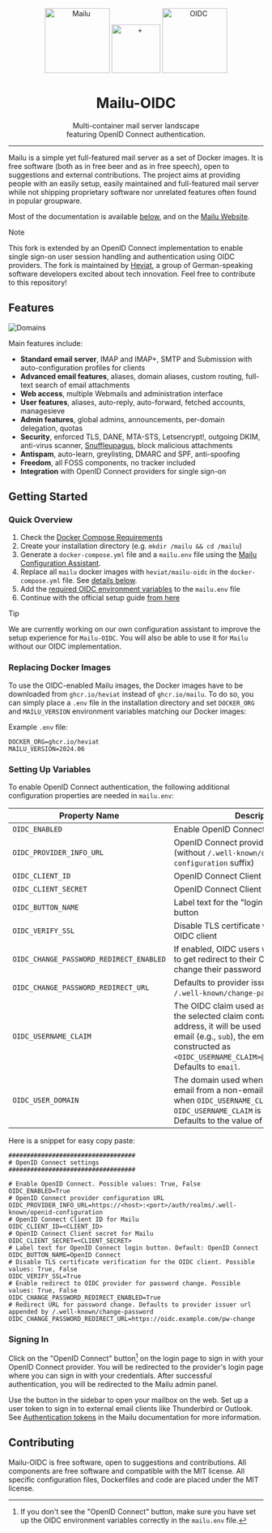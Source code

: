 <!-- markdownlint-disable MD033 MD041 MD042 -->
<p align="center">
  <img src="docs/assets/logomark.png" alt="Mailu" width="128" />
  <img src="docs/assets/plus.svg" alt="+" width="96" />
  <img src="docs/assets/oidc.svg" alt="OIDC" width="128" />
</p>
<h1 align="center">Mailu-OIDC</h1>
<p align="center">
  Multi-container mail server landscape<br />
  featuring OpenID Connect authentication.
</p>

---

Mailu is a simple yet full-featured mail server as a set of Docker images.
It is free software (both as in free beer and as in free speech), open to
suggestions and external contributions. The project aims at providing people
with an easily setup, easily maintained and full-featured mail server while
not shipping proprietary software nor unrelated features often found in
popular groupware.

Most of the documentation is available [below](#getting-started), and on the [Mailu Website](https://mailu.io).

> [!NOTE]
> This fork is extended by an OpenID Connect implementation to enable single
> sign-on user session handling and authentication using OIDC providers. The
> fork is maintained by [Heviat](https://heviat.com), a group of German-speaking software
> developers excited about tech innovation. Feel free to contribute to this repository!

## Features

![Domains](docs/assets/screenshots/domains.png)

Main features include:

- **Standard email server**, IMAP and IMAP+, SMTP and Submission with auto-configuration profiles for clients
- **Advanced email features**, aliases, domain aliases, custom routing, full-text search of email attachments
- **Web access**, multiple Webmails and administration interface
- **User features**, aliases, auto-reply, auto-forward, fetched accounts, managesieve
- **Admin features**, global admins, announcements, per-domain delegation, quotas
- **Security**, enforced TLS, DANE, MTA-STS, Letsencrypt!, outgoing DKIM, anti-virus scanner, [Snuffleupagus](https://github.com/jvoisin/snuffleupagus/), block malicious attachments
- **Antispam**, auto-learn, greylisting, DMARC and SPF, anti-spoofing
- **Freedom**, all FOSS components, no tracker included
- **Integration** with OpenID Connect providers for single sign-on

## Getting Started

### Quick Overview

1. Check the [Docker Compose Requirements](https://mailu.io/2024.06/compose/requirements.html)
2. Create your installation directory (e.g. `mkdir /mailu && cd /mailu`)
3. Generate a `docker-compose.yml` file and a `mailu.env` file using the
   [Mailu Configuration Assistant](https://setup.mailu.io/2024.06/).
4. Replace all `mailu` docker images with `heviat/mailu-oidc` in the `docker-compose.yml` file. See [details below](#replacing-docker-images).
5. Add the [required OIDC environment variables](#setting-up-variables) to the `mailu.env` file
6. Continue with the official setup guide [from here](https://mailu.io/2024.06/compose/setup.html#tls-certificates)

> [!TIP]
> We are currently working on our own configuration assistant to improve the
> setup experience for `Mailu-OIDC`. You will also be able to use it for `Mailu`
> without our OIDC implementation.

### Replacing Docker Images

To use the OIDC-enabled Mailu images, the Docker images have to be downloaded
from `ghcr.io/heviat` instead of `ghcr.io/mailu`. To do so, you can simply
place a `.env` file in the installation directory and set `DOCKER_ORG` and
`MAILU_VERSION` environment variables matching our Docker images:

Example `.env` file:

```properties
DOCKER_ORG=ghcr.io/heviat
MAILU_VERSION=2024.06
```

### Setting Up Variables

To enable OpenID Connect authentication, the following additional configuration
properties are needed in `mailu.env`:

|             Property Name               |                                                      Description                                                    |           Example         |
| --------------------------------------- | ------------------------------------------------------------------------------------------------------------------- | ------------------------- |
| `OIDC_ENABLED`                          | Enable OpenID Connect                                                                                               | `True` \| `False`         |
| `OIDC_PROVIDER_INFO_URL`                | OpenID Connect provider information url (without `/.well-known/openid-configuration` suffix)                        | [https://`host`:`port`/auth/realms/`realm`]() |
| `OIDC_CLIENT_ID`                        | OpenID Connect Client ID for Mailu                                                                                  | `6779ef20e75817b79602`    |
| `OIDC_CLIENT_SECRET`                    | OpenID Connect Client Secret for Mailu                                                                              | `3d66bbd6d0a69af62de7...` |
| `OIDC_BUTTON_NAME`                      | Label text for the "login-with-OpenID" button                                                                       | `OpenID Connect`          |
| `OIDC_VERIFY_SSL`                       | Disable TLS certificate verification for the OIDC client                                                            | `True` \| `False`         |
| `OIDC_CHANGE_PASSWORD_REDIRECT_ENABLED` | If enabled, OIDC users will have an button to get redirect to their OIDC provider to change their password          | `True` \| `False`         |
| `OIDC_CHANGE_PASSWORD_REDIRECT_URL`     | Defaults to provider issuer url appended by `/.well-known/change-password`.                                         | [https://`host`/pw-change]() |
| `OIDC_USERNAME_CLAIM`                   | 	The OIDC claim used as the username. If the selected claim contains an email address, it will be used as is. If it is not an email (e.g., `sub`), the email address will be constructed as `<OIDC_USERNAME_CLAIM>@<OIDC_USER_DOMAIN>`. Defaults to `email`. | `email` \| `sub`
| `OIDC_USER_DOMAIN`                      | The domain used when constructing an email from a non-email username (e.g., when `OIDC_USERNAME_CLAIM=sub`). Ignored if `OIDC_USERNAME_CLAIM` is already an email. Defaults to the value of `DOMAIN`. | `example.com`

Here is a snippet for easy copy paste:

```properties
################################### 
# OpenID Connect settings
###################################

# Enable OpenID Connect. Possible values: True, False
OIDC_ENABLED=True
# OpenID Connect provider configuration URL
OIDC_PROVIDER_INFO_URL=https://<host>:<port>/auth/realms/.well-known/openid-configuration
# OpenID Connect Client ID for Mailu
OIDC_CLIENT_ID=<CLIENT_ID>
# OpenID Connect Client secret for Mailu
OIDC_CLIENT_SECRET=<CLIENT_SECRET>
# Label text for OpenID Connect login button. Default: OpenID Connect
OIDC_BUTTON_NAME=OpenID Connect
# Disable TLS certificate verification for the OIDC client. Possible values: True, False
OIDC_VERIFY_SSL=True
# Enable redirect to OIDC provider for password change. Possible values: True, False
OIDC_CHANGE_PASSWORD_REDIRECT_ENABLED=True
# Redirect URL for password change. Defaults to provider issuer url appended by /.well-known/change-password
OIDC_CHANGE_PASSWORD_REDIRECT_URL=https://oidc.example.com/pw-change
```

### Signing In

Click on the "OpenID Connect" button[^1] on the login page to sign in with your
OpenID Connect provider. You will be redirected to the provider's login page
where you can sign in with your credentials. After successful authentication,
you will be redirected to the Mailu admin panel.

[^1]: If you don't see the "OpenID Connect" button, make sure you have set up
      the OIDC environment variables correctly in the `mailu.env` file.

Use the button in the sidebar to open your mailbox on the web. Set up a user
token to sign in to external email clients like Thunderbird or Outlook. See
[Authentication tokens](https://mailu.io/2024.06/webadministration.html#authentication-tokens)
in the Mailu documentation for more information.

## Contributing

Mailu-OIDC is free software, open to suggestions and contributions. All
components are free software and compatible with the MIT license. All
specific configuration files, Dockerfiles and code are placed under the
MIT license.
